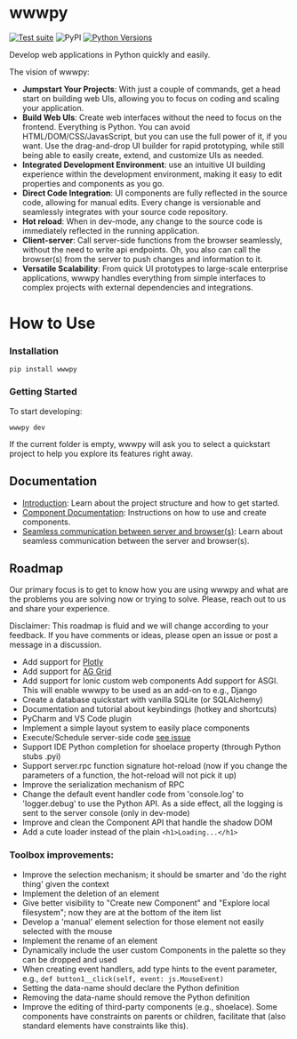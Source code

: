 # wwwpy

[python_versions]: https://img.shields.io/pypi/pyversions/wwwpy.svg?logo=python&logoColor=white

[![Test suite](https://github.com/www-py/wwwpy/actions/workflows/ci.yml/badge.svg)](https://github.com/www-py/wwwpy/actions/workflows/ci.yml)
![PyPI](https://img.shields.io/pypi/v/wwwpy)
[![Python Versions][python_versions]](https://pypi.org/project/wwwpy/)


Develop web applications in Python quickly and easily.

The vision of wwwpy: 
- **Jumpstart Your Projects**: With just a couple of commands, get a head start on building web UIs, allowing you to focus on coding and scaling your application.
- **Build Web UIs**: Create web interfaces without the need to focus on the frontend. Everything is Python. You can avoid HTML/DOM/CSS/JavasScript, but you can use the full power of it, if you want. Use the drag-and-drop UI builder for rapid prototyping, while still being able to easily create, extend, and customize UIs as needed.
- **Integrated Development Environment**: use an intuitive UI building experience within the development environment, making it easy to edit properties and components as you go.
- **Direct Code Integration**: UI components are fully reflected in the source code, allowing for manual edits. Every change is versionable and seamlessly integrates with your source code repository.
- **Hot reload**: When in dev-mode, any change to the source code is immediately reflected in the running application.
- **Client-server**: Call server-side functions from the browser seamlessly, without the need to write api endpoints. Oh, you also can call the browser(s) from the server to push changes and information to it.
- **Versatile Scalability**: From quick UI prototypes to large-scale enterprise applications, wwwpy handles everything from simple interfaces to complex projects with external dependencies and integrations.

# How to Use

### Installation

```
pip install wwwpy
```

### Getting Started
To start developing:

```
wwwpy dev
```

If the current folder is empty, wwwpy will ask you to select a quickstart project to help you explore its features right away.


## Documentation

* [Introduction](docs/introduction.md): Learn about the project structure and how to get started.
* [Component Documentation](docs/component.md): Instructions on how to use and create components.
* [Seamless communication between server and browser(s)](docs/rpc.md): Learn about seamless communication between the server and browser(s).

## Roadmap
Our primary focus is to get to know how you are using wwwpy and what are the problems you are solving now or trying to solve. 
Please, reach out to us and share your experience.

Disclaimer: This roadmap is fluid and we will change according to your feedback. If you have comments or ideas, please open an issue or post a message in a discussion.

- Add support for [Plotly](https://plotly.com/javascript/)
- Add support for [AG Grid](https://ag-grid.com) 
- Add support for Ionic custom web components
  Add support for ASGI. This will enable wwwpy to be used as an add-on to e.g., Django
- Create a database quickstart with vanilla SQLite (or SQLAlchemy)
- Documentation and tutorial about keybindings (hotkey and shortcuts)
- PyCharm and VS Code plugin
- Implement a simple layout system to easily place components
- Execute/Schedule server-side code [see issue](https://github.com/www-py/wwwpy/issues/7)
- Support IDE Python completion for shoelace property (through Python stubs .pyi)
- Support server.rpc function signature hot-reload (now if you change the parameters of a function, the hot-reload will not pick it up)
- Improve the serialization mechanism of RPC
- Change the default event handler code from 'console.log' to 'logger.debug' to use the Python API. As a side effect, all the logging is sent to the server console (only in dev-mode)
- Improve and clean the Component API that handle the shadow DOM
- Add a cute loader instead of the plain `<h1>Loading...</h1>`


### Toolbox improvements:
- Improve the selection mechanism; it should be smarter and 'do the right thing' given the context
- Implement the deletion of an element
- Give better visibility to "Create new Component" and "Explore local filesystem"; now they are at the bottom of the item list
- Develop a 'manual' element selection for those element not easily selected with the mouse
- Implement the rename of an element
- Dynamically include the user custom Components in the palette so they can be dropped and used
- When creating event handlers, add type hints to the event parameter, e.g., `def button1__click(self, event: js.MouseEvent)`
- Setting the data-name should declare the Python definition
- Removing the data-name should remove the Python definition
- Improve the editing of third-party components (e.g., shoelace). Some components have constraints on parents or children, facilitate that (also standard elements have constraints like this).


